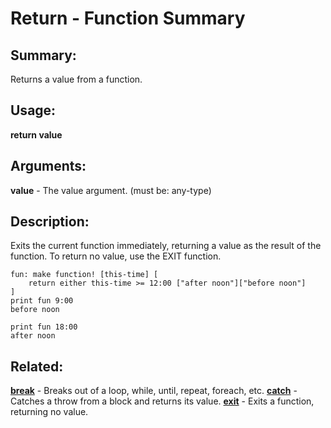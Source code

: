 # Return - Function Summary

## Summary:

Returns a value from a function.

## Usage:

**return value**

## Arguments:

**value** - The value argument. (must be: any-type)

## Description:

Exits the current function immediately, returning a value as the result of the function. To return no value, use the EXIT function.

```
fun: make function! [this-time] [
	return either this-time >= 12:00 ["after noon"]["before noon"]
]
print fun 9:00
before noon
```

```
print fun 18:00
after noon
```

## Related:

[**break**](http://www.rebol.com/docs/words/wbreak.html) - Breaks out of a loop, while, until, repeat, foreach, etc.
[**catch**](http://www.rebol.com/docs/words/wcatch.html) - Catches a throw from a block and returns its value.
[**exit**](http://www.rebol.com/docs/words/wexit.html) - Exits a function, returning no value.